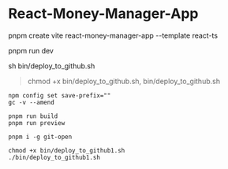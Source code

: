# React-Money-Manager-App

pnpm create vite react-money-manager-app --template react-ts

pnpm run dev


sh bin/deploy_to_github.sh


> chmod +x bin/deploy_to_github.sh, bin/deploy_to_github.sh

```
npm config set save-prefix=""
gc -v --amend
```

```
pnpm run build
pnpm run preview
```

```
pnpm i -g git-open
```

```
chmod +x bin/deploy_to_github1.sh
./bin/deploy_to_github1.sh
```
